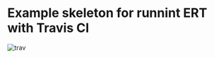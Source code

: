 # Example skeleton for runnint ERT with Travis CI

![trav][trav-ci-status]

[trav-ci-status]: https://travis-ci.org/lewang/ert-test-skeleton.png "trav"